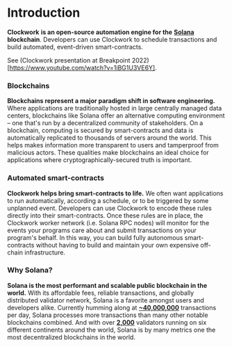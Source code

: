 # Introduction

**Clockwork** **is an open-source automation engine for the** [**Solana**](https://solana.com/) **blockchain**. Developers can use Clockwork to schedule transactions and build automated, event-driven smart-contracts.&#x20;

See (Clockwork presentation at Breakpoint 2022)[https://www.youtube.com/watch?v=1iBG1U3VE6Y].

### **Blockchains**

**Blockchains represent a major paradigm shift in software engineering.** Where applications are traditionally hosted in large centrally managed data centers, blockchains like Solana offer an alternative computing environment – one that's run by a decentralized community of stakeholders. On a blockchain, computing is secured by smart-contracts and data is automatically replicated to thousands of servers around the world. This helps makes information more transparent to users and tamperproof from malicious actors. These qualities make blockchains an ideal choice for applications where cryptographically-secured truth is important.&#x20;

### Automated smart-contracts

**Clockwork helps bring smart-contracts to life.** We often want applications to run automatically, according a schedule, or to be triggered by some unplanned event. Developers can use Clockwork to encode these rules directly into their smart-contracts. Once these rules are in place, the Clockwork worker network (i.e. Solana RPC nodes) will monitor for the events your programs care about and submit transactions on your program's behalf. In this way, you can build fully autonomous smart-contracts without having to build and maintain your own expensive off-chain infrastructure.&#x20;

### Why Solana?

**Solana is the most performant and scalable public blockchain in the world.** With its affordable fees, reliable transactions, and globally distributed validator network, Solana is a favorite amongst users and developers alike. Currently humming along at [**\~40,000,000**](https://dune.com/kroeger0x/Solana-Metrics) transactions per day, Solana processes more transactions than many other notable blockchains combined. And with over [**2,000**](https://solana.com/news/validator-health-report-august-2022) validators running on six different continents around the world, Solana is by many metrics one the most decentralized blockchains in the world.
